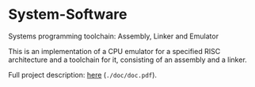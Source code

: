 # System-Software

Systems programming toolchain: Assembly, Linker and Emulator

This is an implementation of a CPU emulator for a specified RISC architecture and a toolchain for it, consisting of an assembly and a linker.

Full project description: [here](./doc/doc.pdf) (`./doc/doc.pdf`).
